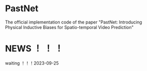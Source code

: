 # PastNet
The official implementation code of the paper "PastNet: Introducing Physical Inductive Biases for Spatio-temporal Video Prediction"
# NEWS ！ ！ ！
waiting ！！！2023-09-25
